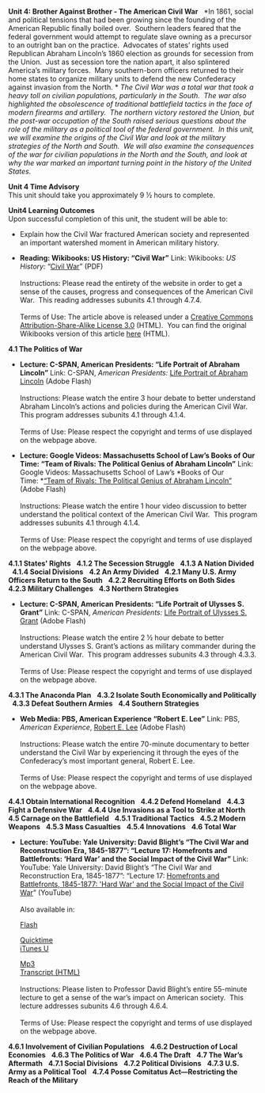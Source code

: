 **Unit 4: Brother Against Brother - The American Civil War** <span
id="4"></span> 
*In 1861, social and political tensions that had been growing since the
founding of the American Republic finally boiled over.  Southern leaders
feared that the federal government would attempt to regulate slave
owning as a precursor to an outright ban on the practice.  Advocates of
states’ rights used Republican Abraham Lincoln’s 1860 election as
grounds for secession from the Union.  Just as secession tore the nation
apart, it also splintered America’s military forces.  Many southern-born
officers returned to their home states to organize military units to
defend the new Confederacy against invasion from the North. * *The Civil
War was a total war that took a heavy toll on civilian populations,
particularly in the South.  The war also highlighted the obsolescence of
traditional battlefield tactics in the face of modern firearms and
artillery.  The northern victory restored the Union, but the post-war
occupation of the South raised serious questions about the role of the
military as a political tool of the federal government.  In this unit,
we will examine the origins of the Civil War and look at the military
strategies of the North and South.  We will also examine the
consequences of the war for civilian populations in the North and the
South, and look at why the war marked an important turning point in the
history of the United States.*

**Unit 4 Time Advisory**  
This unit should take you approximately 9 ½ hours to complete.  

<span id="cke_bm_537E" style="display: none; "> </span>

**Unit4 Learning Outcomes**  
Upon successful completion of this unit, the student will be able to:

-   Explain how the Civil War fractured American society and represented
    an important watershed moment in American military history.

-   **Reading: Wikibooks: US History: “Civil War”**
    Link: Wikibooks: *US History:* “[Civil
    War](https://resources.saylor.org/wwwresources/archived/site/wp-content/uploads/2011/03/US-History_Civil-war.pdf)”
    (PDF)  
        
     Instructions: Please read the entirety of the website in order to
    get a sense of the causes, progress and consequences of the American
    Civil War.  This reading addresses subunits 4.1 through 4.7.4.  
        
     Terms of Use: The article above is released under a [Creative
    Commons Attribution-Share-Alike License
    3.0](http://creativecommons.org/licenses/by-sa/3.0/) (HTML).  You
    can find the original Wikibooks version of this article
    [here](http://en.wikibooks.org/wiki/US_History/Civil_War) (HTML).

**4.1 The Politics of War** <span id="4.1"></span> 
-   **Lecture: C-SPAN, American Presidents: “Life Portrait of Abraham
    Lincoln”**
    Link: C-SPAN, *American Presidents:* [Life Portrait of Abraham
    Lincoln](http://www.c-spanvideo.org/program/AbrahamLi) (Adobe
    Flash)  
        
     Instructions: Please watch the entire 3 hour debate to better
    understand Abraham Lincoln’s actions and policies during the
    American Civil War.  This program addresses subunits 4.1 through
    4.1.4.  
        
     Terms of Use: Please respect the copyright and terms of use
    displayed on the webpage above.

-   **Lecture: Google Videos: Massachusetts School of Law’s Books of Our
    Time: “Team of Rivals: The Political Genius of Abraham Lincoln”**
    Link: Google Videos: Massachusetts School of Law’s *Books of Our
    Time: *[“Team of Rivals: The Political Genius of Abraham
    Lincoln](http://www.youtube.com/watch?v=inwPKoGR-xo)[<span
    style="display: none;">  </span>](http://www.youtube.com/watch?v=inwPKoGR-xo)[”](http://www.youtube.com/watch?v=inwPKoGR-xo)<span
    style="display: none;">  </span> (Adobe Flash)  
        
     Instructions: Please watch the entire 1 hour video discussion to
    better understand the political context of the American Civil War. 
    This program addresses subunits 4.1 through 4.1.4.  
        
     Terms of Use: Please respect the copyright and terms of use
    displayed on the webpage above.    

**4.1.1 States' Rights** <span id="4.1.1"></span> 
**4.1.2 The Secession Struggle** <span id="4.1.2"></span> 
**4.1.3 A Nation Divided** <span id="4.1.3"></span> 
**4.1.4 Social Divisions** <span id="4.1.4"></span> 
**4.2 An Army Divided** <span id="4.2"></span> 
**4.2.1 Many U.S. Army Officers Return to the South** <span
id="4.2.1"></span> 
**4.2.2 Recruiting Efforts on Both Sides** <span id="4.2.2"></span> 
**4.2.3 Military Challenges** <span id="4.2.3"></span> 
**4.3 Northern Strategies** <span id="4.3"></span> 
-   **Lecture: C-SPAN, American Presidents: “Life Portrait of Ulysses S.
    Grant”**
    Link: C-SPAN, *American Presidents:* [Life Portrait of Ulysses S.
    Grant](http://www.c-spanvideo.org/program/SGrant) (Adobe Flash)  
        
     Instructions: Please watch the entire 2 ½ hour debate to better
    understand Ulysses S. Grant’s actions as military commander during
    the American Civil War.  This program addresses subunits 4.3 through
    4.3.3.  
        
     Terms of Use: Please respect the copyright and terms of use
    displayed on the webpage above.

**4.3.1 The Anaconda Plan** <span id="4.3.1"></span> 
**4.3.2 Isolate South Economically and Politically** <span
id="4.3.2"></span> 
**4.3.3 Defeat Southern Armies** <span id="4.3.3"></span> 
**4.4 Southern Strategies** <span id="4.4"></span> 
-   **Web Media: PBS, American Experience “Robert E. Lee”**
    Link: PBS, *American Experience*, [Robert E.
    Lee](http://www.pbs.org/wgbh/americanexperience/films/lee/player/)
    (Adobe Flash)  
        
     Instructions: Please watch the entire 70-minute documentary to
    better understand the Civil War by experiencing it through the eyes
    of the Confederacy’s most important general, Robert E. Lee.  
        
     Terms of Use: Please respect the copyright and terms of use
    displayed on the webpage above.

**4.4.1 Obtain International Recognition** <span id="4.4.1"></span> 
**4.4.2 Defend Homeland** <span id="4.4.2"></span> 
**4.4.3 Fight a Defensive War** <span id="4.4.3"></span> 
**4.4.4 Use Invasions as a Tool to Strike at North** <span
id="4.4.4"></span> 
**4.5 Carnage on the Battlefield** <span id="4.5"></span> 
**4.5.1 Traditional Tactics** <span id="4.5.1"></span> 
**4.5.2 Modern Weapons** <span id="4.5.2"></span> 
**4.5.3 Mass Casualties** <span id="4.5.3"></span> 
**4.5.4 Innovations** <span id="4.5.4"></span> 
**4.6 Total War** <span id="4.6"></span> 
-   **Lecture: YouTube: Yale University: David Blight’s “The Civil War
    and Reconstruction Era, 1845-1877”: “Lecture 17: Homefronts and
    Battlefronts: ‘Hard War’ and the Social Impact of the Civil War”**
    Link: YouTube: Yale University: David Blight’s “The Civil War and
    Reconstruction Era, 1845-1877”: “Lecture 17: [Homefronts and
    Battlefronts, 1845-1877: 'Hard War' and the Social Impact of the
    Civil
    War](http://www.youtube.com/watch?v=l0eKDsTWPv0&p=BCF745241DEDE97B&playnext=1&index=16)”
    (YouTube)  
                  
     Also available in:  

    [Flash](http://openmedia.yale.edu/projects/media_viewer/video_viewer2.php?window_size=medium&type=flv&title=HIST%20119%20-%20Lecture%2017%20-%20Prof.%20David%20Blight&path=%2Fcourses%2Fspring08%2Fhist119%2Fflash%2Fhist119_17_032508)  

    [Quicktime](http://openmedia.yale.edu/projects/media_viewer/video_viewer2.php?window_size=large&type=mov&title=HIST%20119%20-%20Lecture%2017%20-%20Prof.%20David%20Blight&path=%2Fcourses%2Fspring08%2Fhist119%2Fmov%2Fhist119_17_032508.mov)  
     [iTunes U<span style="display: none;"> </span><span
    style="display: none;"> </span>](http://deimos3.apple.com/WebObjects/Core.woa/Browse/yale.edu-dz.2821767620?i=1168022318)<span
    style="display: none;"> </span><span style="display: none;">
    </span>  

    [Mp3](http://openmedia.yale.edu/projects/media_viewer/video_viewer2.php?window_size=audio&type=mp3&title=HIST%20119%20-%20Lecture%2017%20-%20Prof.%20David%20Blight&path=%2Fcourses%2Fspring08%2Fhist119%2Fmp3%2Fhist119_17_032508.mp3)  
     [Transcript (HTML)](http://oyc.yale.edu/transcript/558/hist-119)  
        
     Instructions: Please listen to Professor David Blight’s entire
    55-minute lecture to get a sense of the war’s impact on American
    society.  This lecture addresses subunits 4.6 through 4.6.4.  
        
     Terms of Use: Please respect the copyright and terms of use
    displayed on the webpage above.

**4.6.1 Involvement of Civilian Populations** <span id="4.6.1"></span> 
**4.6.2 Destruction of Local Economies** <span id="4.6.2"></span> 
**4.6.3 The Politics of War** <span id="4.6.3"></span> 
**4.6.4 The Draft** <span id="4.6.4"></span> 
**4.7 The War’s Aftermath** <span id="4.7"></span> 
**4.7.1 Social Divisions** <span id="4.7.1"></span> 
**4.7.2 Political Divisions** <span id="4.7.2"></span> 
**4.7.3 U.S. Army as a Political Tool** <span id="4.7.3"></span> 
**4.7.4 Posse Comitatus Act—Restricting the Reach of the Military**
<span id="4.7.4"></span> 
